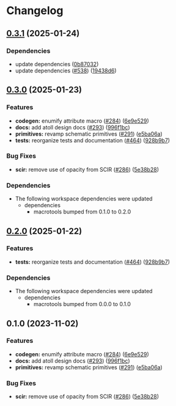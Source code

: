 # Changelog

## [0.3.1](https://github.com/ucb-substrate/substrate2/compare/enumify_macros-v0.3.0...enumify_macros-v0.3.1) (2025-01-24)


### Dependencies

* update dependencies ([0b87032](https://github.com/ucb-substrate/substrate2/commit/0b8703276631fbb19a958453394c981d6b092441))
* update dependencies ([#538](https://github.com/ucb-substrate/substrate2/issues/538)) ([19438d6](https://github.com/ucb-substrate/substrate2/commit/19438d65ac7078a2a971b4147420364ca0717763))

## [0.3.0](https://github.com/ucb-substrate/substrate2/compare/enumify_macros-v0.2.0...enumify_macros-v0.3.0) (2025-01-23)


### Features

* **codegen:** enumify attribute macro ([#284](https://github.com/ucb-substrate/substrate2/issues/284)) ([6e9e529](https://github.com/ucb-substrate/substrate2/commit/6e9e52951ef58e3a9b897417fb844a7706762d06))
* **docs:** add atoll design docs ([#293](https://github.com/ucb-substrate/substrate2/issues/293)) ([996f1bc](https://github.com/ucb-substrate/substrate2/commit/996f1bcd0f071ec845fa60ff45f404cd71d42632))
* **primitives:** revamp schematic primitives ([#291](https://github.com/ucb-substrate/substrate2/issues/291)) ([e5ba06a](https://github.com/ucb-substrate/substrate2/commit/e5ba06ab10008b72e78397ad70781caa6bc61791))
* **tests:** reorganize tests and documentation ([#464](https://github.com/ucb-substrate/substrate2/issues/464)) ([928b9b7](https://github.com/ucb-substrate/substrate2/commit/928b9b7c45dc334ca11d86e4564edc58bf6db6f2))


### Bug Fixes

* **scir:** remove use of opacity from SCIR ([#286](https://github.com/ucb-substrate/substrate2/issues/286)) ([5e38b28](https://github.com/ucb-substrate/substrate2/commit/5e38b288629b5f2d6d3ca372418a331b6bd98e5e))


### Dependencies

* The following workspace dependencies were updated
  * dependencies
    * macrotools bumped from 0.1.0 to 0.2.0

## [0.2.0](https://github.com/ucb-substrate/substrate2/compare/enumify_macros-v0.1.0...enumify_macros-v0.2.0) (2025-01-22)


### Features

* **tests:** reorganize tests and documentation ([#464](https://github.com/ucb-substrate/substrate2/issues/464)) ([928b9b7](https://github.com/ucb-substrate/substrate2/commit/928b9b7c45dc334ca11d86e4564edc58bf6db6f2))


### Dependencies

* The following workspace dependencies were updated
  * dependencies
    * macrotools bumped from 0.0.0 to 0.1.0

## 0.1.0 (2023-11-02)


### Features

* **codegen:** enumify attribute macro ([#284](https://github.com/ucb-substrate/substrate2/issues/284)) ([6e9e529](https://github.com/ucb-substrate/substrate2/commit/6e9e52951ef58e3a9b897417fb844a7706762d06))
* **docs:** add atoll design docs ([#293](https://github.com/ucb-substrate/substrate2/issues/293)) ([996f1bc](https://github.com/ucb-substrate/substrate2/commit/996f1bcd0f071ec845fa60ff45f404cd71d42632))
* **primitives:** revamp schematic primitives ([#291](https://github.com/ucb-substrate/substrate2/issues/291)) ([e5ba06a](https://github.com/ucb-substrate/substrate2/commit/e5ba06ab10008b72e78397ad70781caa6bc61791))


### Bug Fixes

* **scir:** remove use of opacity from SCIR ([#286](https://github.com/ucb-substrate/substrate2/issues/286)) ([5e38b28](https://github.com/ucb-substrate/substrate2/commit/5e38b288629b5f2d6d3ca372418a331b6bd98e5e))
